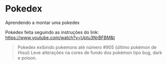 # Pokedex
Aprendendo a montar uma pokedex

Pokedex feita seguindo as instruções do link: https://www.youtube.com/watch?v=Uptu3NrBFBM&t

> Pokedex exibindo pokemons até número #905 (último pokémon de Hisui)
> Leve alterações na cores de fundo dos pokémon tipo bug, dark e poison.
